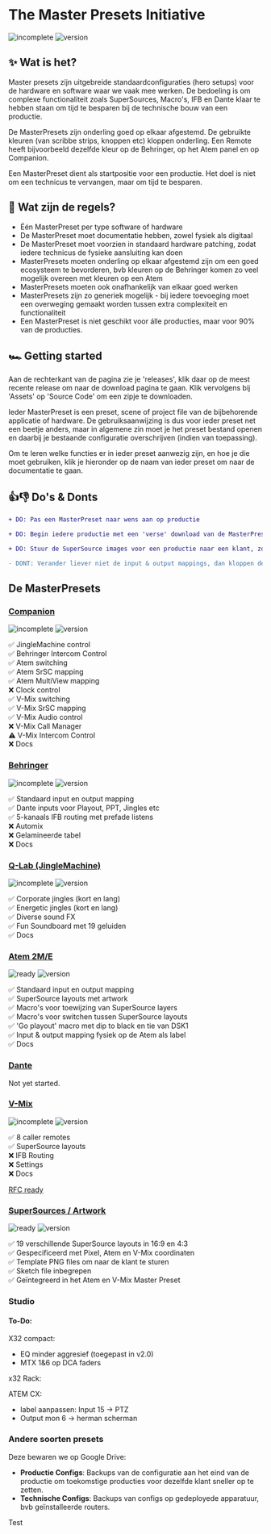# The Master Presets Initiative

![incomplete](https://img.shields.io/badge/status-beta-orange)
![version](https://img.shields.io/badge/version-0.4-orange)

## ✨ Wat is het?

Master presets zijn uitgebreide standaardconfiguraties (hero setups) voor de hardware en software waar we vaak mee werken. De bedoeling is om complexe functionaliteit zoals SuperSources, Macro's, IFB en Dante klaar te hebben staan om tijd te besparen bij de technische bouw van een productie.

De MasterPresets zijn onderling goed op elkaar afgestemd. De gebruikte kleuren (van scribbe strips, knoppen etc) kloppen onderling. Een Remote heeft bijvoorbeeld dezelfde kleur op de Behringer, op het Atem panel en op Companion.

Een MasterPreset dient als startpositie voor een productie. Het doel is niet om een technicus te vervangen, maar om tijd te besparen.

## 🚨 Wat zijn de regels?

- Één MasterPreset per type software of hardware
- De MasterPreset moet documentatie hebben, zowel fysiek als digitaal
- De MasterPreset moet voorzien in standaard hardware patching, zodat iedere technicus de fysieke aansluiting kan doen
- MasterPresets moeten onderling op elkaar afgestemd zijn om een goed ecosysteem te bevorderen, bvb kleuren op de Behringer komen zo veel mogelijk overeen met kleuren op een Atem
- MasterPresets moeten ook onafhankelijk van elkaar goed werken
- MasterPresets zijn zo generiek mogelijk - bij iedere toevoeging moet een overweging gemaakt worden tussen extra complexiteit en functionaliteit
- Een MasterPreset is niet geschikt voor álle producties, maar voor 90% van de producties.

## 🏎️ Getting started

Aan de rechterkant van de pagina zie je 'releases', klik daar op de meest recente release om naar de download pagina te gaan. Klik vervolgens bij 'Assets' op 'Source Code' om een zipje te downloaden.

Ieder MasterPreset is een preset, scene of project file van de bijbehorende applicatie of hardware. De gebruiksaanwijzing is dus voor ieder preset net een beetje anders, maar in algemene zin moet je het preset bestand openen en daarbij je bestaande configuratie overschrijven (indien van toepassing).

Om te leren welke functies er in ieder preset aanwezig zijn, en hoe je die moet gebruiken, klik je hieronder op de naam van ieder preset om naar de documentatie te gaan.

## 👍👎 Do's & Donts

```diff
+ DO: Pas een MasterPreset naar wens aan op productie

+ DO: Begin iedere productie met een 'verse' download van de MasterPresets

+ DO: Stuur de SuperSource images voor een productie naar een klant, zodat de klant haar designs daarop kan baseren

- DONT: Verander liever niet de input & output mappings, dan kloppen de MasterPresets onderling niet meer
```

## De MasterPresets

### [Companion](https://github.com/streammyevent/MasterPresets/tree/master/Companion)

![incomplete](https://img.shields.io/badge/status-incomplete-red)
![version](https://img.shields.io/badge/version-0.3-red)

✅ JingleMachine control
<br />✅ Behringer Intercom Control
<br />✅ Atem switching
<br />✅ Atem SrSC mapping
<br />✅ Atem MultiView mapping
<br />❌ Clock control
<br />✅ V-Mix switching
<br />✅ V-Mix SrSC mapping
<br />✅ V-Mix Audio control
<br />❌ V-Mix Call Manager
<br />⚠️ V-Mix Intercom Control
<br />❌ Docs

### [Behringer](https://github.com/streammyevent/MasterPresets/tree/master/Behringer)

![incomplete](https://img.shields.io/badge/status-no%20docs-orange)
![version](https://img.shields.io/badge/version-1.1-green)

✅ Standaard input en output mapping
<br />✅ Dante inputs voor Playout, PPT, Jingles etc
<br />✅ 5-kanaals IFB routing met prefade listens
<br />❌ Automix
<br />❌ Gelamineerde tabel
<br />❌ Docs

### [Q-Lab (JingleMachine)](https://github.com/streammyevent/MasterPresets/tree/master/JingleMachine)

![incomplete](https://img.shields.io/badge/status-ready-green)
![version](https://img.shields.io/badge/version-1.1-green)

✅ Corporate jingles (kort en lang)
<br />✅ Energetic jingles (kort en lang)
<br />✅ Diverse sound FX
<br />✅ Fun Soundboard met 19 geluiden
<br />✅ Docs

### [Atem 2M/E](https://github.com/streammyevent/MasterPresets/tree/master/Atem2ME)

![ready](https://img.shields.io/badge/status-ready-green)
![version](https://img.shields.io/badge/version-1.0-green)

✅ Standaard input en output mapping
<br />✅ SuperSource layouts met artwork
<br />✅ Macro's voor toewijzing van SuperSource layers
<br />✅ Macro's voor switchen tussen SuperSource layouts
<br />✅ 'Go playout' macro met dip to black en tie van DSK1
<br />✅ Input & output mapping fysiek op de Atem als label
<br />✅ Docs

### [Dante](https://github.com/streammyevent/MasterPresets/tree/master/Dante)

Not yet started.

### [V-Mix](https://github.com/streammyevent/MasterPresets/tree/master/V-Mix)

![incomplete](https://img.shields.io/badge/status-incomplete-orange)
![version](https://img.shields.io/badge/version-0.3-red)

✅ 8 caller remotes
<br />✅ SuperSource layouts
<br />❌ IFB Routing
<br />❌ Settings
<br />❌ Docs

[RFC ready](https://github.com/streammyevent/MasterPresets/blob/master/V-Mix/RFC.md)

### [SuperSources / Artwork](https://github.com/streammyevent/MasterPresets/tree/master/SuperSources)

![ready](https://img.shields.io/badge/status-ready-green)
![version](https://img.shields.io/badge/version-1.0-green)

✅ 19 verschillende SuperSource layouts in 16:9 en 4:3
<br />✅ Gespecificeerd met Pixel, Atem en V-Mix coordinaten
<br />✅ Template PNG files om naar de klant te sturen
<br />✅ Sketch file inbegrepen
<br />✅ Geïntegreerd in het Atem en V-Mix Master Preset

### Studio

#### To-Do:
X32 compact:
- EQ minder aggresief (toegepast in v2.0)
- MTX 1&6 op DCA faders

x32 Rack:


ATEM CX:
- label aanpassen: Input 15 -> PTZ
- Output mon 6 -> herman scherman

### Andere soorten presets

Deze bewaren we op Google Drive:

- **Productie Configs**: Backups van de configuratie aan het eind van de productie om toekomstige producties voor dezelfde klant sneller op te zetten.
- **Technische Configs**: Backups van configs op gedeployede apparatuur, bvb geïnstalleerde routers.

Test
